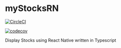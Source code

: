 # myStocksRN

[![CircleCI](https://circleci.com/gh/Clumsy-Coder/myStocksRN.svg?style=svg&circle-token=26f952288c4272ad6f24085bbcf1f390dbf89790)](https://circleci.com/gh/clumsy-coder/myStocksRN)

[![codecov](https://codecov.io/gh/Clumsy-Coder/myStocksRN/branch/master/graph/badge.svg?token=WC24BII8QU)](https://codecov.io/gh/Clumsy-Coder/myStocksRN)

Display Stocks using React Native written in Typescript
